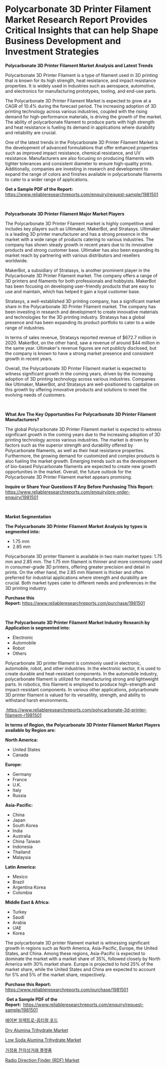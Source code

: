 <p><h1>Polycarbonate 3D Printer Filament Market Research Report Provides Critical Insights that can help Shape Business Development and Investment Strategies</h1></p><p><strong>Polycarbonate 3D Printer Filament Market Analysis and Latest Trends</strong></p>
<p><p>Polycarbonate 3D Printer Filament is a type of filament used in 3D printing that is known for its high strength, heat resistance, and impact resistance properties. It is widely used in industries such as aerospace, automotive, and electronics for manufacturing prototypes, tooling, and end-use parts.</p><p>The Polycarbonate 3D Printer Filament Market is expected to grow at a CAGR of 10.4% during the forecast period. The increasing adoption of 3D printing technology across various industries, coupled with the rising demand for high-performance materials, is driving the growth of the market. The ability of polycarbonate filament to produce parts with high strength and heat resistance is fueling its demand in applications where durability and reliability are crucial.</p><p>One of the latest trends in the Polycarbonate 3D Printer Filament Market is the development of advanced formulations that offer enhanced properties such as improved impact resistance, chemical resistance, and UV resistance. Manufacturers are also focusing on producing filaments with tighter tolerances and consistent diameter to ensure high-quality prints. Additionally, companies are investing in research and development to expand the range of colors and finishes available in polycarbonate filaments to cater to a wider range of applications.</p></p>
<p><strong>Get a Sample PDF of the Report:&nbsp;</strong> <a href="https://www.reliableresearchreports.com/enquiry/request-sample/1981501">https://www.reliableresearchreports.com/enquiry/request-sample/1981501</a></p>
<p>&nbsp;</p>
<p><strong>Polycarbonate 3D Printer Filament Major Market Players</strong></p>
<p><p>The Polycarbonate 3D Printer Filament market is highly competitive and includes key players such as Ultimaker, MakerBot, and Stratasys. Ultimaker is a leading 3D printer manufacturer and has a strong presence in the market with a wide range of products catering to various industries. The company has shown steady growth in recent years due to its innovative products and strong customer base. Ultimaker has also been expanding its market reach by partnering with various distributors and resellers worldwide.</p><p>MakerBot, a subsidiary of Stratasys, is another prominent player in the Polycarbonate 3D Printer Filament market. The company offers a range of 3D printers and filaments for both professionals and hobbyists. MakerBot has been focusing on developing user-friendly products that are easy to use and maintain, which has helped it gain a loyal customer base.</p><p>Stratasys, a well-established 3D printing company, has a significant market share in the Polycarbonate 3D Printer Filament market. The company has been investing in research and development to create innovative materials and technologies for the 3D printing industry. Stratasys has a global presence and has been expanding its product portfolio to cater to a wide range of industries.</p><p>In terms of sales revenue, Stratasys reported revenue of $672.7 million in 2020. MakerBot, on the other hand, saw a revenue of around $44 million in the same year. Ultimaker's revenue figures are not publicly disclosed, but the company is known to have a strong market presence and consistent growth in recent years.</p><p>Overall, the Polycarbonate 3D Printer Filament market is expected to witness significant growth in the coming years, driven by the increasing adoption of 3D printing technology across various industries. Companies like Ultimaker, MakerBot, and Stratasys are well-positioned to capitalize on this growth by offering innovative products and solutions to meet the evolving needs of customers.</p></p>
<p>&nbsp;</p>
<p><strong>What Are The Key Opportunities For Polycarbonate 3D Printer Filament Manufacturers?</strong></p>
<p><p>The global Polycarbonate 3D Printer Filament market is expected to witness significant growth in the coming years due to the increasing adoption of 3D printing technology across various industries. The market is driven by factors such as the superior strength and durability offered by Polycarbonate filaments, as well as their heat resistance properties. Furthermore, the growing demand for customized and complex products is also fueling the market growth. Emerging trends such as the development of bio-based Polycarbonate filaments are expected to create new growth opportunities in the market. Overall, the future outlook for the Polycarbonate 3D Printer Filament market appears promising.</p></p>
<p><strong>Inquire or Share Your Questions If Any Before Purchasing This Report:</strong> <a href="https://www.reliableresearchreports.com/enquiry/pre-order-enquiry/1981501">https://www.reliableresearchreports.com/enquiry/pre-order-enquiry/1981501</a></p>
<p>&nbsp;</p>
<p><strong>Market Segmentation</strong></p>
<p><strong>The Polycarbonate 3D Printer Filament Market Analysis by types is segmented into:</strong></p>
<p><ul><li>1.75 mm</li><li>2.85 mm</li></ul></p>
<p><p>Polycarbonate 3D printer filament is available in two main market types: 1.75 mm and 2.85 mm. The 1.75 mm filament is thinner and more commonly used in consumer-grade 3D printers, offering greater precision and detail in prints. On the other hand, the 2.85 mm filament is thicker and often preferred for industrial applications where strength and durability are crucial. Both market types cater to different needs and preferences in the 3D printing industry.</p></p>
<p><strong>Purchase this Report:&nbsp;</strong><a href="https://www.reliableresearchreports.com/purchase/1981501">https://www.reliableresearchreports.com/purchase/1981501</a></p>
<p>&nbsp;</p>
<p><strong>The Polycarbonate 3D Printer Filament Market Industry Research by Application is segmented into:</strong></p>
<p><ul><li>Electronic</li><li>Automobile</li><li>Robot</li><li>Others</li></ul></p>
<p><p>Polycarbonate 3D printer filament is commonly used in electronic, automobile, robot, and other industries. In the electronic sector, it is used to create durable and heat-resistant components. In the automobile industry, polycarbonate filament is utilized for manufacturing strong and lightweight parts. In robotics, this filament is employed to produce high-strength and impact-resistant components. In various other applications, polycarbonate 3D printer filament is valued for its versatility, strength, and ability to withstand harsh environments.</p></p>
<p><a href="https://www.reliableresearchreports.com/polycarbonate-3d-printer-filament-r1981501">&nbsp;https://www.reliableresearchreports.com/polycarbonate-3d-printer-filament-r1981501</a></p>
<p><strong>In terms of Region, the Polycarbonate 3D Printer Filament Market Players available by Region are:</strong></p>
<p>
    <p> <strong> North America: </strong>
        <ul>
            <li>United States</li>
            <li>Canada</li>
        </ul>
        </p> 
    <p> <strong> Europe: </strong>
        <ul>
            <li>Germany</li>
            <li>France</li>
            <li>U.K.</li>
            <li>Italy</li>
            <li>Russia</li>
        </ul>
        </p> 
    <p> <strong> Asia-Pacific: </strong>
        <ul>
            <li>China</li>
            <li>Japan</li>
            <li>South Korea</li>
            <li>India</li>
            <li>Australia</li>
            <li>China Taiwan</li>
            <li>Indonesia</li>
            <li>Thailand</li>
            <li>Malaysia</li>
        </ul>
        </p> 
    <p> <strong> Latin America: </strong>
        <ul>
            <li>Mexico</li>
            <li>Brazil</li>
            <li>Argentina Korea</li>
            <li>Colombia</li>
        </ul>
        </p> 
    <p> <strong> Middle East & Africa: </strong>
        <ul>
            <li>Turkey</li>
            <li>Saudi</li>
            <li>Arabia</li>
            <li>UAE</li>
            <li>Korea</li>
        </ul>
    </p>
    </p>
<p><p>The polycarbonate 3D printer filament market is witnessing significant growth in regions such as North America, Asia-Pacific, Europe, the United States, and China. Among these regions, Asia-Pacific is expected to dominate the market with a market share of 35%, followed closely by North America with 30% market share. Europe is projected to hold 25% of the market share, while the United States and China are expected to account for 5% and 5% of the market share, respectively.</p></p>
<p><strong>Purchase this Report: </strong><a href="https://www.reliableresearchreports.com/purchase/1981501">https://www.reliableresearchreports.com/purchase/1981501</a></p>
<p>&nbsp;<strong>Get a Sample PDF of the Report:&nbsp;&nbsp;</strong><a href="https://www.reliableresearchreports.com/enquiry/request-sample/1981501">https://www.reliableresearchreports.com/enquiry/request-sample/1981501</a></p>
<p><strong></strong></p>
<p><p><a href="https://medium.com/@indraardiyanto91_38207/%EB%B9%84%ED%96%89-%EC%A0%84%EA%B8%B0-%EA%B4%91%ED%95%99-%ED%8F%AC%EB%93%9C-%EC%8B%9C%EC%9E%A5-%EC%A1%B0%EC%82%AC-%EB%B3%B4%EA%B3%A0%EC%84%9C-2024%EB%85%84%EB%B6%80%ED%84%B0-2031%EB%85%84%EA%B9%8C%EC%A7%80%EC%9D%98-%EC%97%AD%EC%82%AC-%EB%B0%8F-%EC%98%88%EC%B8%A1-d3762431e999">에어본 일렉트로-옵티컬 포드</a></p><p><a href="https://github.com/Alonsoolds3wq1d81czn8rbol/Market-Research-Report-List-3/blob/main/dry-alumina-trihydrate-market.md">Dry Alumina Trihydrate Market</a></p><p><a href="https://github.com/KeeganBarrows2023/Market-Research-Report-List-2/blob/main/low-soda-alumina-trihydrate-market.md">Low Soda Alumina Trihydrate Market</a></p><p><a href="https://medium.com/@indraardiyanto91_38207/%EA%B0%80%EA%B5%AC-%EC%A0%84%EC%9E%90-%EC%83%81%EA%B1%B0%EB%9E%98-%ED%94%8C%EB%9E%AB%ED%8F%BC-%EC%8B%9C%EC%9E%A5-2031%EB%85%84%EA%B9%8C%EC%A7%80%EC%9D%98-%ED%8A%B8%EB%A0%8C%EB%93%9C-%EC%98%88%EC%B8%A1-%EB%B0%8F-%EA%B2%BD%EC%9F%81-%EB%B6%84%EC%84%9D-c5b8a6eaca78">가정용 전자상거래 플랫폼</a></p><p><a href="https://issuu.com/reportprime-2/docs/radio-direction-finder-rdf-market-size-2030.pptx">Radio Direction Finder (RDF) Market</a></p></p>
